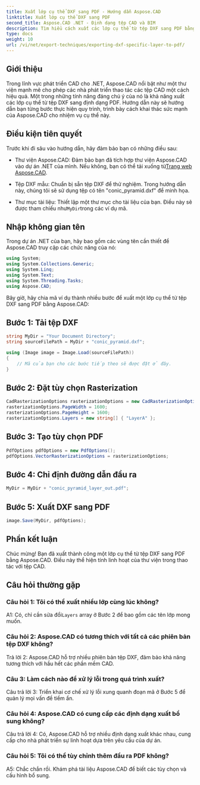 ```yaml
---
title: Xuất lớp cụ thể DXF sang PDF - Hướng dẫn Aspose.CAD
linktitle: Xuất lớp cụ thể DXF sang PDF
second_title: Aspose.CAD .NET - Định dạng tệp CAD và BIM
description: Tìm hiểu cách xuất các lớp cụ thể từ tệp DXF sang PDF bằng Aspose.CAD cho .NET. Hãy làm theo hướng dẫn từng bước này để tích hợp liền mạch.
type: docs
weight: 10
url: /vi/net/export-techniques/exporting-dxf-specific-layer-to-pdf/
---
```

## Giới thiệu

Trong lĩnh vực phát triển CAD cho .NET, Aspose.CAD nổi bật như một thư viện mạnh mẽ cho phép các nhà phát triển thao tác các tệp CAD một cách hiệu quả. Một trong những tính năng đáng chú ý của nó là khả năng xuất các lớp cụ thể từ tệp DXF sang định dạng PDF. Hướng dẫn này sẽ hướng dẫn bạn từng bước thực hiện quy trình, trình bày cách khai thác sức mạnh của Aspose.CAD cho nhiệm vụ cụ thể này.

## Điều kiện tiên quyết

Trước khi đi sâu vào hướng dẫn, hãy đảm bảo bạn có những điều sau:

-  Thư viện Aspose.CAD: Đảm bảo bạn đã tích hợp thư viện Aspose.CAD vào dự án .NET của mình. Nếu không, bạn có thể tải xuống từ[Trang web Aspose.CAD](https://releases.aspose.com/cad/net/).

- Tệp DXF mẫu: Chuẩn bị sẵn tệp DXF để thử nghiệm. Trong hướng dẫn này, chúng tôi sẽ sử dụng tệp có tên "conic_pyramid.dxf" để minh họa.

-  Thư mục tài liệu: Thiết lập một thư mục cho tài liệu của bạn. Điều này sẽ được tham chiếu như`MyDir`trong các ví dụ mã.

## Nhập không gian tên

Trong dự án .NET của bạn, hãy bao gồm các vùng tên cần thiết để Aspose.CAD truy cập các chức năng của nó:

```csharp
using System;
using System.Collections.Generic;
using System.Linq;
using System.Text;
using System.Threading.Tasks;
using Aspose.CAD;
```

Bây giờ, hãy chia mã ví dụ thành nhiều bước để xuất một lớp cụ thể từ tệp DXF sang PDF bằng Aspose.CAD:

## Bước 1: Tải tệp DXF

```csharp
string MyDir = "Your Document Directory";
string sourceFilePath = MyDir + "conic_pyramid.dxf";

using (Image image = Image.Load(sourceFilePath))
{
    // Mã của bạn cho các bước tiếp theo sẽ được đặt ở đây.
}
```

## Bước 2: Đặt tùy chọn Rasterization

```csharp
CadRasterizationOptions rasterizationOptions = new CadRasterizationOptions();
rasterizationOptions.PageWidth = 1600;
rasterizationOptions.PageHeight = 1600;
rasterizationOptions.Layers = new string[] { "LayerA" };
```

## Bước 3: Tạo tùy chọn PDF

```csharp
PdfOptions pdfOptions = new PdfOptions();
pdfOptions.VectorRasterizationOptions = rasterizationOptions;
```

## Bước 4: Chỉ định đường dẫn đầu ra

```csharp
MyDir = MyDir + "conic_pyramid_layer_out.pdf";
```

## Bước 5: Xuất DXF sang PDF

```csharp
image.Save(MyDir, pdfOptions);
```

## Phần kết luận

Chúc mừng! Bạn đã xuất thành công một lớp cụ thể từ tệp DXF sang PDF bằng Aspose.CAD. Điều này thể hiện tính linh hoạt của thư viện trong thao tác với tệp CAD.

## Câu hỏi thường gặp

### Câu hỏi 1: Tôi có thể xuất nhiều lớp cùng lúc không?

 A1: Có, chỉ cần sửa đổi`Layers` array ở Bước 2 để bao gồm các tên lớp mong muốn.

### Câu hỏi 2: Aspose.CAD có tương thích với tất cả các phiên bản tệp DXF không?

Trả lời 2: Aspose.CAD hỗ trợ nhiều phiên bản tệp DXF, đảm bảo khả năng tương thích với hầu hết các phần mềm CAD.

### Câu 3: Làm cách nào để xử lý lỗi trong quá trình xuất?

Câu trả lời 3: Triển khai cơ chế xử lý lỗi xung quanh đoạn mã ở Bước 5 để quản lý mọi vấn đề tiềm ẩn.

### Câu hỏi 4: Aspose.CAD có cung cấp các định dạng xuất bổ sung không?

Câu trả lời 4: Có, Aspose.CAD hỗ trợ nhiều định dạng xuất khác nhau, cung cấp cho nhà phát triển sự linh hoạt dựa trên yêu cầu của dự án.

### Câu hỏi 5: Tôi có thể tùy chỉnh thêm đầu ra PDF không?

A5: Chắc chắn rồi. Khám phá tài liệu Aspose.CAD để biết các tùy chọn và cấu hình bổ sung.
